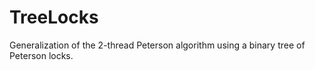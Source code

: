 # TreeLocks
Generalization of the 2-thread Peterson algorithm using a binary tree of Peterson locks.
